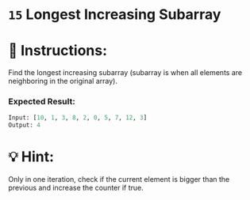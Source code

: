 # `15` **Longest Increasing Subarray**

# :pencil: Instructions:
Find the longest increasing subarray (subarray is when all elements are neighboring in the original array).
### Expected Result:         

```py
Input: [10, 1, 3, 8, 2, 0, 5, 7, 12, 3]
Output: 4
```
# :bulb: Hint:
Only in one iteration, check if the current element is bigger than the previous and increase the counter if true.